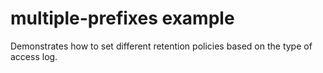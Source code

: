 # multiple-prefixes example
Demonstrates how to set different retention policies based on the type of access log.
